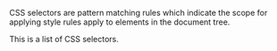 CSS selectors are pattern matching rules which indicate the scope for applying style rules apply to elements in the document tree. 

This is a list of CSS selectors.